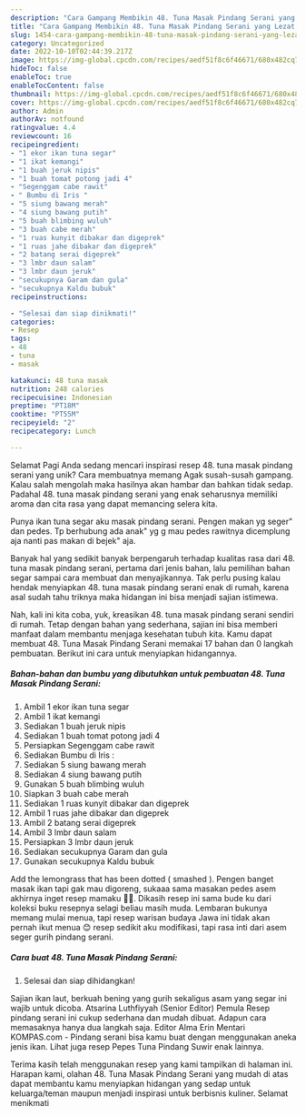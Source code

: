 ```yaml
---
description: "Cara Gampang Membikin 48. Tuna Masak Pindang Serani yang Lezat, Sempurna"
title: "Cara Gampang Membikin 48. Tuna Masak Pindang Serani yang Lezat, Sempurna"
slug: 1454-cara-gampang-membikin-48-tuna-masak-pindang-serani-yang-lezat-sempurna
category: Uncategorized
date: 2022-10-10T02:44:39.217Z
image: https://img-global.cpcdn.com/recipes/aedf51f8c6f46671/680x482cq70/48-tuna-masak-pindang-serani-foto-resep-utama.jpg
hideToc: false
enableToc: true
enableTocContent: false
thumbnail: https://img-global.cpcdn.com/recipes/aedf51f8c6f46671/680x482cq70/48-tuna-masak-pindang-serani-foto-resep-utama.jpg
cover: https://img-global.cpcdn.com/recipes/aedf51f8c6f46671/680x482cq70/48-tuna-masak-pindang-serani-foto-resep-utama.jpg
author: Admin
authorAv: notfound
ratingvalue: 4.4
reviewcount: 16
recipeingredient:
- "1 ekor ikan tuna segar"
- "1 ikat kemangi"
- "1 buah jeruk nipis"
- "1 buah tomat potong jadi 4"
- "Segenggam cabe rawit"
- " Bumbu di Iris "
- "5 siung bawang merah"
- "4 siung bawang putih"
- "5 buah blimbing wuluh"
- "3 buah cabe merah"
- "1 ruas kunyit dibakar dan digeprek"
- "1 ruas jahe dibakar dan digeprek"
- "2 batang serai digeprek"
- "3 lmbr daun salam"
- "3 lmbr daun jeruk"
- "secukupnya Garam dan gula"
- "secukupnya Kaldu bubuk"
recipeinstructions:

- "Selesai dan siap dinikmati!"
categories:
- Resep
tags:
- 48
- tuna
- masak

katakunci: 48 tuna masak 
nutrition: 248 calories
recipecuisine: Indonesian
preptime: "PT18M"
cooktime: "PT55M"
recipeyield: "2"
recipecategory: Lunch

---
```



Selamat Pagi Anda sedang mencari inspirasi resep 48. tuna masak pindang serani yang unik? Cara membuatnya memang Agak susah-susah gampang. Kalau salah mengolah maka hasilnya akan hambar dan bahkan tidak sedap. Padahal 48. tuna masak pindang serani yang enak seharusnya memiliki aroma dan cita rasa yang dapat memancing selera kita.


Punya ikan tuna segar aku masak pindang serani. Pengen makan yg seger&#34; dan pedes. Tp berhubung ada anak&#34; yg g mau pedes rawitnya dicemplung aja nanti pas makan di bejek&#34; aja.

Banyak hal yang sedikit banyak berpengaruh terhadap kualitas rasa dari 48. tuna masak pindang serani, pertama dari jenis bahan, lalu pemilihan bahan segar sampai cara membuat dan menyajikannya. Tak perlu pusing kalau hendak menyiapkan 48. tuna masak pindang serani enak di rumah, karena asal sudah tahu triknya maka hidangan ini bisa menjadi sajian istimewa.


Nah, kali ini kita coba, yuk, kreasikan 48. tuna masak pindang serani sendiri di rumah. Tetap dengan bahan yang sederhana, sajian ini bisa memberi manfaat dalam membantu menjaga kesehatan tubuh kita. Kamu dapat membuat 48. Tuna Masak Pindang Serani memakai 17 bahan dan 0 langkah pembuatan. Berikut ini cara untuk menyiapkan hidangannya.

<!--inarticleads1-->

##### Bahan-bahan dan bumbu yang dibutuhkan untuk pembuatan 48. Tuna Masak Pindang Serani:

1. Ambil 1 ekor ikan tuna segar
1. Ambil 1 ikat kemangi
1. Sediakan 1 buah jeruk nipis
1. Sediakan 1 buah tomat potong jadi 4
1. Persiapkan Segenggam cabe rawit
1. Sediakan  Bumbu di Iris :
1. Sediakan 5 siung bawang merah
1. Sediakan 4 siung bawang putih
1. Gunakan 5 buah blimbing wuluh
1. Siapkan 3 buah cabe merah
1. Sediakan 1 ruas kunyit dibakar dan digeprek
1. Ambil 1 ruas jahe dibakar dan digeprek
1. Ambil 2 batang serai digeprek
1. Ambil 3 lmbr daun salam
1. Persiapkan 3 lmbr daun jeruk
1. Sediakan secukupnya Garam dan gula
1. Gunakan secukupnya Kaldu bubuk


Add the lemongrass that has been dotted ( smashed ). Pengen banget masak ikan tapi gak mau digoreng, sukaaa sama masakan pedes asem akhirnya inget resep mamaku 👏😃. Dikasih resep ini sama bude ku dari koleksi buku resepnya selagi beliau masih muda. Lembaran bukunya memang mulai menua, tapi resep warisan budaya Jawa ini tidak akan pernah ikut menua 😊 resep sedikit aku modifikasi, tapi rasa inti dari asem seger gurih pindang serani. 

<!--inarticleads2-->

##### Cara buat 48. Tuna Masak Pindang Serani:


1. Selesai dan siap dihidangkan!

Sajian ikan laut, berkuah bening yang gurih sekaligus asam yang segar ini wajib untuk dicoba. Atsarina Luthfiyyah (Senior Editor) Pemula Resep pindang serani ini cukup sederhana dan mudah dibuat. Adapun cara memasaknya hanya dua langkah saja. Editor Alma Erin Mentari KOMPAS.com - Pindang serani bisa kamu buat dengan menggunakan aneka jenis ikan. Lihat juga resep Pepes Tuna Pindang Suwir enak lainnya. 

Terima kasih telah menggunakan resep yang kami tampilkan di halaman ini. Harapan kami, olahan 48. Tuna Masak Pindang Serani yang mudah di atas dapat membantu kamu menyiapkan hidangan yang sedap untuk keluarga/teman maupun menjadi inspirasi untuk berbisnis kuliner. Selamat menikmati
